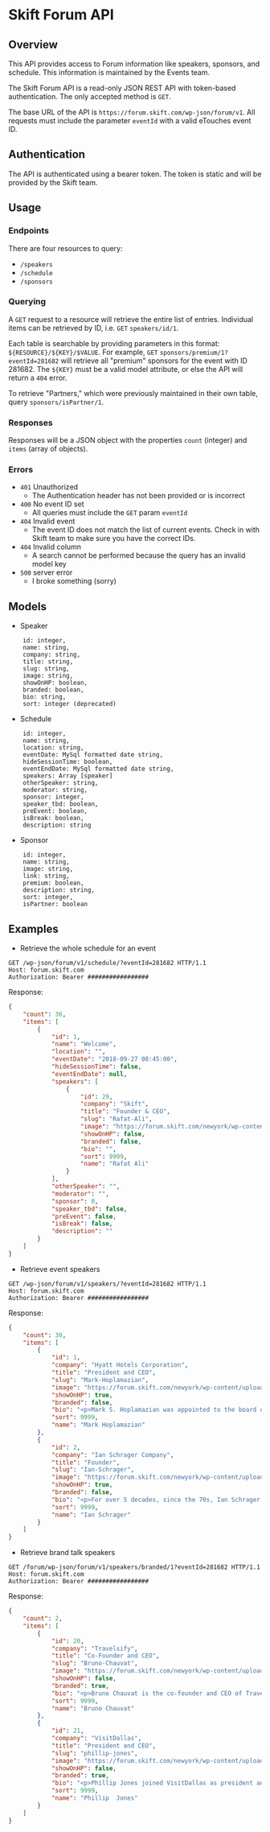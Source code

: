 # Skift Forum API

## Overview
This API provides access to Forum information like speakers, sponsors, and schedule. This information is maintained by the Events team.

The Skift Forum API is a read-only JSON REST API with token-based authentication. The only accepted method is `GET`.

The base URL of the API is `https://forum.skift.com/wp-json/forum/v1`. All requests must include the parameter `eventId` with a valid eTouches event ID.



## Authentication
The API is authenticated using a bearer token. The token is static and will be provided by the Skift team.



## Usage

### Endpoints
There are four resources to query:
- `/speakers`
- `/schedule`
- `/sponsors`

### Querying
A `GET` request to a resource will retrieve the entire list of entries. Individual items can be retrieved by ID, i.e. `GET` `speakers/id/1`.

Each table is searchable by providing parameters in this format:
`${RESOURCE}/${KEY}/$VALUE`. For example, `GET` `sponsors/premium/1?eventId=281682` will retrieve all "premium" sponsors for the event with ID 281682. The `${KEY}` must be a valid model attribute, or else the API will return a `404` error.

To retrieve "Partners," which were previously maintained in their own table, query `sponsors/isPartner/1`.

### Responses
Responses will be a JSON object with the properties `count` (integer) and `items` (array of objects).

### Errors
- `401` Unauthorized
    - The Authentication header has not been provided or is incorrect
- `400` No event ID set
    - All queries must include the `GET` param `eventId`
- `404` Invalid event
    - The event ID does not match the list of current events. Check in with Skift team to make sure you have the correct IDs.
- `404` Invalid column
    - A search cannot be performed because the query has an invalid model key
- `500` server error
    - I broke something (sorry)

## Models

- Speaker
```
    id: integer,
    name: string,
    company: string,
    title: string,
    slug: string,
    image: string,
    showOnHP: boolean,
    branded: boolean,
    bio: string,
    sort: integer (deprecated)
```

- Schedule
```
    id: integer,
    name: string,
    location: string,
    eventDate: MySql formatted date string,
    hideSessionTime: boolean,
    eventEndDate: MySql formatted date string,
    speakers: Array [speaker]
    otherSpeaker: string,
    moderator: string,
    sponsor: integer,
    speaker_tbd: boolean,
    preEvent: boolean,
    isBreak: boolean,
    description: string
```

- Sponsor
```
    id: integer,
    name: string,
    image: string,
    link: string,
    premium: boolean,
    description: string,
    sort: integer,
    isPartner: boolean
```

## Examples
- Retrieve the whole schedule for an event

```http
GET /wp-json/forum/v1/schedule/?eventId=281682 HTTP/1.1
Host: forum.skift.com
Authorization: Bearer #################
```

Response:
```json
{
    "count": 36,
    "items": [
        {
            "id": 1,
            "name": "Welcome",
            "location": "",
            "eventDate": "2018-09-27 08:45:00",
            "hideSessionTime": false,
            "eventEndDate": null,
            "speakers": [
                {
                    "id": 29,
                    "company": "Skift",
                    "title": "Founder & CEO",
                    "slug": "Rafat-Ali",
                    "image": "https://forum.skift.com/newyork/wp-content/uploads/sites/6/2018/06/rafat.jpg",
                    "showOnHP": false,
                    "branded": false,
                    "bio": "",
                    "sort": 9999,
                    "name": "Rafat Ali"
                }
            ],
            "otherSpeaker": "",
            "moderator": "",
            "sponsor": 0,
            "speaker_tbd": false,
            "preEvent": false,
            "isBreak": false,
            "description": ""
        }
    ]
}
```

- Retrieve event speakers
```http
GET /wp-json/forum/v1/speakers/?eventId=281682 HTTP/1.1
Host: forum.skift.com
Authorization: Bearer #################
```

Response:
```json
{
    "count": 30,
    "items": [
        {
            "id": 1,
            "company": "Hyatt Hotels Corporation",
            "title": "President and CEO",
            "slug": "Mark-Hoplamazian",
            "image": "https://forum.skift.com/newyork/wp-content/uploads/sites/6/2018/01/Mark-Hoplamazian.jpg",
            "showOnHP": true,
            "branded": false,
            "bio": "<p>Mark S. Hoplamazian was appointed to the board of directors in November 2006 and named president and chief executive officer of&nbsp;Hyatt Hotels Corporation in December 2006. Prior to being appointed to his present position, Hoplamazian served as president of The Pritzker Organization (TPO), the principal financial and investment adviser for Pritzker family business interests. During his 17-year tenure with TPO, he&nbsp;served as adviser to various Pritzker family-owned companies, including Hyatt Hotels Corporation and its predecessors.</p>",
            "sort": 9999,
            "name": "Mark Hoplamazian"
        },
        {
            "id": 2,
            "company": "Ian Schrager Company",
            "title": "Founder",
            "slug": "Ian-Schrager",
            "image": "https://forum.skift.com/newyork/wp-content/uploads/sites/6/2018/01/500x500Ian-Schrager.jpg",
            "showOnHP": true,
            "branded": false,
            "bio": "<p>For over 5 decades, since the 70s, Ian Schrager has achieved international recognition for concepts that have revolutionized the entertainment, hospitality, food and beverage, retail and residential industries. Few people, if any, have had the impact on popular culture that Ian Schrager has.</p>",
            "sort": 9999,
            "name": "Ian Schrager"
        }
    ]
}
```

- Retrieve brand talk speakers
```http
GET /forum/wp-json/forum/v1/speakers/branded/1?eventId=281682 HTTP/1.1
Host: forum.skift.com
Authorization: Bearer #################
```

Response:
```json
{
    "count": 2,
    "items": [
        {
            "id": 20,
            "company": "Travelsify",
            "title": "Co-Founder and CEO",
            "slug": "Bruno-Chauvat",
            "image": "https://forum.skift.com/newyork/wp-content/uploads/sites/6/2018/04/Bruno-Chauvat-copy.jpg",
            "showOnHP": false,
            "branded": true,
            "bio": "<p>Bruno Chauvat is the co-founder and CEO of Travelsify, the world\\'s first travel product DNA platform, powering personalized voice search for online travel agencies, metasearch, and hotel groups, thanks to its unprecedented database of hotel DNA and restaurant DNA.</p>",
            "sort": 9999,
            "name": "Bruno Chauvat"
        },
        {
            "id": 21,
            "company": "VisitDallas",
            "title": "President and CEO",
            "slug": "phillip-jones",
            "image": "https://forum.skift.com/newyork/wp-content/uploads/sites/6/2018/04/Phillip-Jones-Headshot_Visit-Dallas.jpg",
            "showOnHP": false,
            "branded": true,
            "bio": "<p>Phillip Jones joined VisitDallas as president and CEO in 2003. Under Jones’ direction, the Dallas-Fort Worth area is now the No. 1 visitor destination in the state, and Dallas is a top 10 convention city nationwide</p>",
            "sort": 9999,
            "name": "Phillip  Jones"
        }
    ]
}
```
